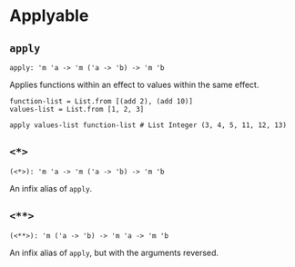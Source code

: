 # Applyable

## `apply`

```aml
apply: 'm 'a -> 'm ('a -> 'b) -> 'm 'b
```

Applies functions within an effect to values within the same effect.

```aml
function-list = List.from [(add 2), (add 10)]
values-list = List.from [1, 2, 3]

apply values-list function-list # List Integer (3, 4, 5, 11, 12, 13)
```

## `<*>`

```aml
(<*>): 'm 'a -> 'm ('a -> 'b) -> 'm 'b
```

An infix alias of `apply`.

## `<**>`

```aml
(<**>): 'm ('a -> 'b) -> 'm 'a -> 'm 'b
```

An infix alias of `apply`, but with the arguments reversed.
